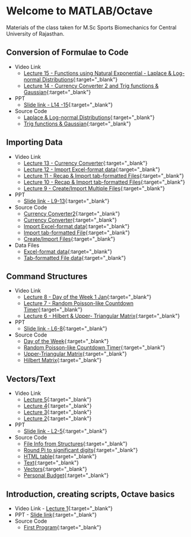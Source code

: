 # Welcome to MATLAB/Octave

Materials of the class taken for M.Sc Sports Biomechanics for Central University of Rajasthan.

## Conversion of Formulae to Code
* Video Link
  * [Lecture 15 - Functions using Natural Exponential - Laplace & Log-normal Distributions](https://vimeo.com/471903987){:target="_blank"}
  * [Lecture 14 - Currency Converter 2 and Trig functions & Gaussian](https://vimeo.com/465253370){:target="_blank"}
* PPT 
  * [Slide link - L14 -15](https://1drv.ms/p/s!AjYQ58A0o7WTkUw9HvayDXrxhpOa?e=Tx9zmp){:target="_blank"}
* Source Code 
  * [Laplace & Log-normal Distributions](https://github.com/atulnag/CURAJOctaveClass/blob/master/18_e.m){:target="_blank"}
  * [Trig functions & Gaussian](https://github.com/atulnag/CURAJOctaveClass/blob/master/17_trigGauss.m){:target="_blank"}
 

## Importing Data
* Video Link
  * [Lecture 13 - Currency Converter](https://vimeo.com/465099600){:target="_blank"}
  * [Lecture 12 - Import Excel-format data](https://vimeo.com/464878570){:target="_blank"}
  * [Lecture 11 - Recap & Import tab-formatted Files](https://vimeo.com/463402993){:target="_blank"}
  * [Lecture 10 - Recap & Import tab-formatted Files](https://vimeo.com/455688853){:target="_blank"}
  * [Lecture 9 - Create/Import Multiple Files](https://vimeo.com/455369923){:target="_blank"}
* PPT 
  * [Slide link - L9-13](https://1drv.ms/p/s!AjYQ58A0o7WTkT0J0eN3Ap1AVS8H?e=eslLK9){:target="_blank"}
* Source Code 
  * [Currency Converter2](https://github.com/atulnag/CURAJOctaveClass/blob/master/16_convertCurrency.m){:target="_blank"}
  * [Currency Converter](https://github.com/atulnag/CURAJOctaveClass/blob/master/15_convertCurrency.m){:target="_blank"}
  * [Import Excel-format data](https://github.com/atulnag/CURAJOctaveClass/blob/master/14_importExcel.m){:target="_blank"}
  * [Import tab-formatted File](https://github.com/atulnag/CURAJOctaveClass/blob/master/13_inputtxt.m){:target="_blank"}
  * [Create/Import Files](https://github.com/atulnag/CURAJOctaveClass/blob/master/12_exportInput.m){:target="_blank"}
 * Data Files 
   * [Excel-format data](https://github.com/atulnag/CURAJOctaveClass/blob/master/sensordata.xlsx){:target="_blank"}
   * [Tab-formatted File data](https://github.com/atulnag/CURAJOctaveClass/blob/master/datafile.txt){:target="_blank"}

## Command Structures
* Video Link 
  * [Lecture 8 - Day of the Week 1 Jan](https://vimeo.com/455189454){:target="_blank"}
  * [Lecture 7 - Random Poisson-like Countdown Timer](https://vimeo.com/453549665){:target="_blank"}
  * [Lecture 6 - Hilbert &amp; Upper- Triangular Matrix](https://vimeo.com/452209463){:target="_blank"}
* PPT 
  * [Slide link - L6-8](https://1drv.ms/p/s!AjYQ58A0o7WTkTYBQmi-cJZdSb0l?e=cEVbJ4){:target="_blank"}
* Source Code 
  * [Day of the Week](https://github.com/atulnag/CURAJOctaveClass/blob/master/11_DayOf1January.m){:target="_blank"}
  * [Random Poisson-like Countdown Timer](https://github.com/atulnag/CURAJOctaveClass/blob/master/10_PoissonCounter.m){:target="_blank"}
  * [Upper-Triangular Matrix](https://github.com/atulnag/CURAJOctaveClass/blob/master/09_TriangularMatrix.m){:target="_blank"}
  * [Hilbert Matrix](https://github.com/atulnag/CURAJOctaveClass/blob/master/08_HilbertMatrix.m){:target="_blank"}
## Vectors/Text
* Video Link 
  * [Lecture 5](https://vimeo.com/451433422){:target="_blank"}
  * [Lecture 4](https://vimeo.com/451017912){:target="_blank"}
  * [Lecture 3](https://vimeo.com/449669557){:target="_blank"}
  * [Lecture 2](https://vimeo.com/449674442){:target="_blank"}
* PPT 
  * [Slide link - L2-5](https://1drv.ms/p/s!AjYQ58A0o7WTkR4hTP-xzDhffIcU?e=wDBQqz){:target="_blank"}
* Source Code 
  * [File Info from Structures](https://github.com/atulnag/CURAJOctaveClass/blob/master/07_fileInfoFromStructures.m){:target="_blank"}
  * [Round Pi to significant digits](https://github.com/atulnag/CURAJOctaveClass/blob/master/06_round_pi.m){:target="_blank"}
  * [HTML table](https://github.com/atulnag/CURAJOctaveClass/blob/master/05_text_html.m){:target="_blank"}
  * [Text](https://github.com/atulnag/Octave/blob/master/04_workText.m){:target="_blank"}
  * [Vectors](https://github.com/atulnag/Octave/blob/master/03_createVectors.m){:target="_blank"}
  * [Personal Budget](https://github.com/atulnag/Octave/blob/master/02_personalBudget-code.m){:target="_blank"}

## Introduction, creating scripts, Octave basics
* Video Link - [Lecture 1](https://vimeo.com/449673556){:target="_blank"}
* PPT - [Slide link](https://1drv.ms/p/s!AjYQ58A0o7WTkHpUhrV_oMRdEMzf?e=6je9Hg){:target="_blank"}
* Source Code 
  * [First Program](https://github.com/atulnag/Octave/blob/master/01_myFirstMatlabCode.m){:target="_blank"}



